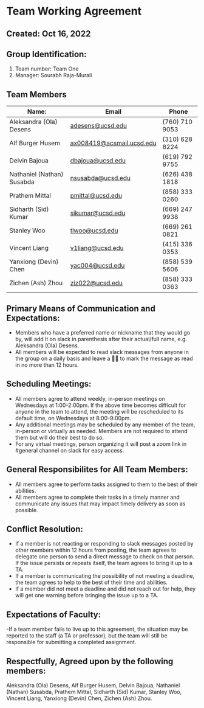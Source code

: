# Team Working Agreement
## Created: Oct 16, 2022

## Group Identification:
1. Team number: Team One
2. Manager: Sourabh Raja-Murali

## Team Members ##
| Name: | Email | Phone |
| --- | --- | --- |
| Aleksandra (Ola) Desens | adesens@ucsd.edu | (760) 710 9053| 
| Alf Burger Husem | ax008419@acsmail.ucsd.edu | (310) 628 8224|
| Delvin Bajoua | dbajoua@ucsd.edu | (619) 792 9755|
| Nathaniel (Nathan) Susabda  | nsusabda@ucsd.edu | (626) 438 1818|
| Prathem Mittal | pmittal@ucsd.edu | (858) 333 0260|
| Sidharth (Sid) Kumar | sikumar@ucsd.edu | (669) 247 9938|
| Stanley Woo | tlwoo@ucsd.edu | (669) 261 0821|
| Vincent Liang | v1liang@ucsd.edu | (415) 336 0353|
| Yanxiong (Devin) Chen | yac004@ucsd.edu | (858) 539 5606|
| Zichen (Ash) Zhou | ziz022@ucsd.edu | (858) 333 0363|


## Primary Means of Communication and Expectations: ##
- Members who have a preferred name or nickname that they would go by, will add it on slack in parenthesis after their actual/full name, e.g. Aleksandra (Ola) Desens.
- All members will be expected to read slack messages from anyone in the group on a daily basis and leave a 👍🏻 to mark the message as read in no more than 12 hours.

## Scheduling Meetings: ##
- All members agree to attend weekly, in-person meetings on Wednesdays at 1:00-2:00pm. If the above time becomes difficult for anyone in the team to attend, the meeting will be rescheduled to its default time, on Wednesdays at 8:00-9:00pm.
- Any additional meetings may be scheduled by any member of the team, in-person or virtually as needed. Members are not required to attend them but will do their best to do so.
- For any virtual meetings, person organizing it will post a zoom link in #general channel on slack for easy access.

## General Responsibilites for All Team Members: ##
- All members agree to perform tasks assigned to them to the best of their abilities.
- All members agree to complete their tasks in a timely manner and communicate any issues that may impact timely delivery as soon as possible.


## Conflict Resolution: ##
- If a member is not reacting or responding to slack messages posted by other members within 12 hours from posting, the team agrees to delegate one person to send a direct message to check on that person. If the issue persists or repeats itself, the team agrees to bring it up to a TA.
- If a member is communicating the possibility of not meeting a deadline, the team agrees to help to the best of their time and abilities.
- If a member did not meet a deadline and did not reach out for help, they will get one warning before bringing the issue up to a TA.

## Expectations of Faculty: ##
-If a team member fails to live up to this agreement, the situation may be reported to the staff (a TA or professor), but the team will still be responsible for submitting a completed assignment.


## Respectfully, Agreed upon by the following members: ##
Aleksandra (Ola) Desens, 
Alf Burger Husem,
Delvin Bajoua,
Nathaniel (Nathan) Susabda,
Prathem Mittal,
Sidharth (Sid) Kumar,
Stanley Woo,
Vincent Liang,
Yanxiong (Devin) Chen,
Zichen (Ash) Zhou.